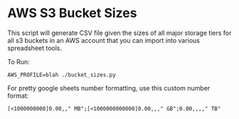 # AWS S3 Bucket Sizes

This script will generate CSV file given the sizes of all major storage tiers
for all s3 buckets in an AWS account that you can import into various
spreadsheet tools.

To Run:

```
AWS_PROFILE=blah ./bucket_sizes.py
```

For pretty google sheets number formatting, use this custom number format:

```
[<1000000000]0.00,," MB";[<1000000000000]0.00,,," GB";0.00,,,," TB"
```
